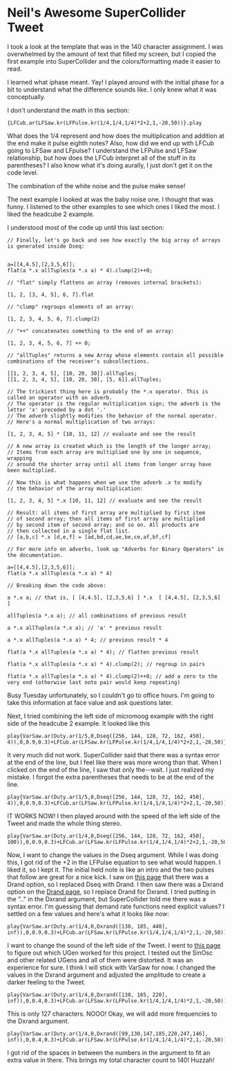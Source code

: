 # Neil's Awesome SuperCollider Tweet

I took a look at the template that was in the 140 character assignment. I was overwhelmed by the amount of text that filled my screen, but I copied the first example into SuperCollider and the colors/formatting made it easier to read. 

I learned what iphase meant. Yay! I played around with the initial phase for a bit to understand what the difference sounds like. I only knew what it was conceptually.

I don't understand the math in this section:
    
    {LFCub.ar(LFSaw.kr(LFPulse.kr(1/4,1/4,1/4)*2+2,1,-20,50))}.play

What does the 1/4 represent and how does the multiplication and addition at the end make it pulse eighth notes? Also, how did we end up with LFCub going to LFSaw and LFpulse? I understand the LFPulse and LFSaw relationship, but how does the LFCub interpret all of the stuff in its parentheses? I also know what it's doing aurally, I just don't get it on the code level. 

The combination of the white noise and the pulse make sense!

The next example I looked at was the baby noise one. I thought that was funny. I listened to the other examples to see which ones I liked the most. I liked the headcube 2 example.

I understood most of the code up until this last section:

    // Finally, let's go back and see how exactly the big array of arrays is generated inside Dseq:


    a=[[4,4.5],[2,3,5,6]];
    flat(a *.x allTuples(a *.x a) * 4).clump(2)++0;

    // "flat" simply flattens an array (removes internal brackets):

    [1, 2, [3, 4, 5], 6, 7].flat

    // "clump" regroups elements of an array:

    [1, 2, 3, 4, 5, 6, 7].clump(2)

    // "++" concatenates something to the end of an array:

    [1, 2, 3, 4, 5, 6, 7] ++ 0;

    // "allTuples" returns a new Array whose elements contain all possible combinations of the receiver's subcollections.

    [[1, 2, 3, 4, 5], [10, 20, 30]].allTuples;
    [[1, 2, 3, 4, 5], [10, 20, 30], [5, 6]].allTuples;

    // The trickiest thing here is probably the *.x operator. This is called an operator with an adverb.
    // The operator is the regular multiplication sign; the adverb is the letter 'x' preceded by a dot '.'
    // The adverb slightly modifies the behavior of the normal operator.
    // Here's a normal multiplication of two arrays:

    [1, 2, 3, 4, 5] * [10, 11, 12] // evaluate and see the result

    // A new array is created which is the length of the longer array;
    // Items from each array are multiplied one by one in sequence, wrapping
    // around the shorter array until all items from longer array have been multiplied.

    // Now this is what happens when we use the adverb .x to modify
    // the behavior of the array multiplication:

    [1, 2, 3, 4, 5] *.x [10, 11, 12] // evaluate and see the result

    // Result: all items of first array are multiplied by first item
    // of second array; then all items of first array are multiplied
    // by second item of second array; and so on. All products are
    // then collected in a single flat list.
    // [a,b,c] *.x [d,e,f] = [ad,bd,cd,ae,be,ce,af,bf,cf]

    // For more info on adverbs, look up "Adverbs for Binary Operators" in the documentation.

    a=[[4,4.5],[2,3,5,6]];
    flat(a *.x allTuples(a *.x a) * 4)

    // Breaking down the code above:

    a *.x a; // that is, [ [4,4.5], [2,3,5,6] ] *.x  [ [4,4.5], [2,3,5,6] ]

    allTuples(a *.x a); // all combinations of previous result

    a *.x allTuples(a *.x a); // 'a' * previous result

    a *.x allTuples(a *.x a) * 4; // previous result * 4

    flat(a *.x allTuples(a *.x a) * 4); // flatten previous result

    flat(a *.x allTuples(a *.x a) * 4).clump(2); // regroup in pairs

    flat(a *.x allTuples(a *.x a) * 4).clump(2)++0; // add a zero to the very end (otherwise last note pair would keep repeating)

Busy Tuesday unfortunately, so I couldn't go to office hours. I'm going to take this information at face value and ask questions later. 

Next, I tried combining the left side of micromoog example with the right side of the headcube 2 example. It looked like this

    play{VarSaw.ar(Duty.ar(1/5,0,Dseq([256, 144, 128, 72, 162, 450], 4)),0,0.9,0.3)+LFCub.ar(LFSaw.kr(LFPulse.kr(1/4,1/4,1/4)*2+2,1,-20,50)}

It very much did not work. SuperCollider said that there was a syntax error at the end of the line, but I feel like there was more wrong than that. When I clicked on the end of the line, I saw that only the--wait. I just realized my mistake. I forgot the extra parentheses that needs to be at the end of the line.

    play{VarSaw.ar(Duty.ar(1/5,0,Dseq([256, 144, 128, 72, 162, 450], 4)),0,0.9,0.3)+LFCub.ar(LFSaw.kr(LFPulse.kr(1/4,1/4,1/4)*2+2,1,-20,50))}

IT WORKS NOW! I then played around with the speed of the left side of the Tweet and made the whole thing stereo.
   
    play{VarSaw.ar(Duty.ar(1/4,0,Dseq([256, 144, 128, 72, 162, 450], 100)),0,0.9,0.3)+LFCub.ar(LFSaw.kr(LFPulse.kr(1/4,1/4,1/4)*2+2,1,-20,50))!2}

Now, I want to change the values in the Dseq argument. While I was doing this, I got rid of the +2 in the LFPulse equation to see what would happen. I liked it, so I kept it. The initial held note is like an intro and the two pulses that follow are great for a nice kick. I saw on [this page](http://docs.supercollider.online/Classes/Dseq.html) that there was a Drand option, so I replaced Dseq with Drand. I then saw there was a Dxrand option on the [Drand page](http://docs.supercollider.online/Classes/Drand.html), so I replace Drand for Dxrand. I tried putting in the ".." in the Dxrand argument, but SuperCollider told me there was a syntax error. I'm guessing that demand rate functions need explicit values? I settled on a few values and here's what it looks like now:

    play{VarSaw.ar(Duty.ar(1/4,0,Dxrand([130, 185, 440], inf)),0,0.9,0.3)+LFCub.ar(LFSaw.kr(LFPulse.kr(1/4,1/4,1/4)*2,1,-20,50))!2}

I want to change the sound of the left side of the Tweet. I went to [this page](http://doc.sccode.org/Guides/Tour_of_UGens.html) to figure out which UGen worked for this project. I tested out the SinOsc and other related UGens and all of them were distorted. It was an experience for sure. I think I will stick with VarSaw for now. I changed the values in the Dxrand argument and adjusted the amplitude to create a darker feeling to the Tweet.

    play{VarSaw.ar(Duty.ar(1/4,0,Dxrand([130, 185, 220], inf)),0,0.4,0.3)+LFCub.ar(LFSaw.kr(LFPulse.kr(1/4,1/4,1/4)*2,1,-20,50))!2}

This is only 127 characters. NOOO! Okay, we will add more frequencies to the Dxrand argument. 

    play{VarSaw.ar(Duty.ar(1/4,0,Dxrand([99,130,147,185,220,247,146], inf)),0,0.4,0.3)+LFCub.ar(LFSaw.kr(LFPulse.kr(1/4,1/4,1/4)*2,1,-20,50))!2}

I got rid of the spaces in between the numbers in the argument to fit an extra value in there. This brings my total character count to 140! Huzzah!